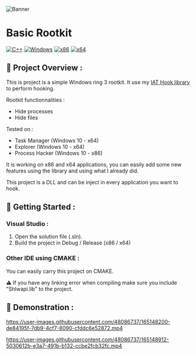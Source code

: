 ![Banner](https://raw.githubusercontent.com/adamhlt/Basic-Rootkit/main/Ressources/banner.png?token=GHSAT0AAAAAABT5ONAGSNPSQKYM2YPD3SMKYTG4XYA)

# Basic Rootkit

[![C++](https://img.shields.io/badge/language-C%2B%2B-%23f34b7d.svg?style=for-the-badge&logo=appveyor)](https://en.wikipedia.org/wiki/C%2B%2B) [![Windows](https://img.shields.io/badge/platform-Windows-0078d7.svg?style=for-the-badge&logo=appveyor)](https://en.wikipedia.org/wiki/Microsoft_Windows) [![x86](https://img.shields.io/badge/arch-x86-red.svg?style=for-the-badge&logo=appveyor)](https://en.wikipedia.org/wiki/X86) [![x64](https://img.shields.io/badge/arch-x64-green.svg?style=for-the-badge&logo=appveyor)](https://en.wikipedia.org/wiki/X64)

## :open_book: Project Overview :

This is project is a simple Windows ring 3 rootkit. It use my [IAT Hook library](https://github.com/adamhlt/IAT-Hooking) to perform hooking.

Rootkit functionnalities :

- Hide processes
- Hide files

Tested on :

- Task Manager (Windows 10 - x64)
- Explorer (Windows 10 - x64)
- Process Hacker (Windows 10 - x86)

It is working on x86 and x64 applications, you can easily add some new features using the library and using what I already did.

This project is a DLL and can be inject in every application you want to hook.

## :rocket: Getting Started :

### Visual Studio :

1. Open the solution file (.sln).
2. Build the project in Debug / Release (x86 / x64)

### Other IDE using CMAKE :

You can easily carry this project on CMAKE.

:warning: If you have any linking error when compiling make sure you include "Shlwapi.lib" to the project.

## :test_tube: Demonstration :

https://user-images.githubusercontent.com/48086737/165148200-de84195f-7db9-4cf7-8090-cfddc6e52872.mp4

https://user-images.githubusercontent.com/48086737/165148912-5030612b-e3a7-491b-b132-ccbe2fcb32fc.mp4
